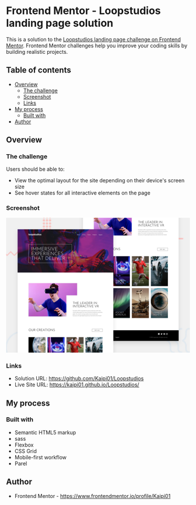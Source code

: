 # Frontend Mentor - Loopstudios landing page solution

This is a solution to the [Loopstudios landing page challenge on Frontend Mentor](https://www.frontendmentor.io/challenges/loopstudios-landing-page-N88J5Onjw). Frontend Mentor challenges help you improve your coding skills by building realistic projects. 

## Table of contents

- [Overview](#overview)
  - [The challenge](#the-challenge)
  - [Screenshot](#screenshot)
  - [Links](#links)
- [My process](#my-process)
  - [Built with](#built-with)
- [Author](#author)

## Overview

### The challenge

Users should be able to:

- View the optimal layout for the site depending on their device's screen size
- See hover states for all interactive elements on the page

### Screenshot

![Design preview for the Loopstudios landing page coding challenge](./design/desktop-preview.jpg)

### Links

- Solution URL: https://github.com/Kaipi01/Loopstudios
- Live Site URL: https://kaipi01.github.io/Loopstudios/

## My process

### Built with

- Semantic HTML5 markup
- sass
- Flexbox
- CSS Grid
- Mobile-first workflow
- Parel

## Author

- Frontend Mentor - https://www.frontendmentor.io/profile/Kaipi01

